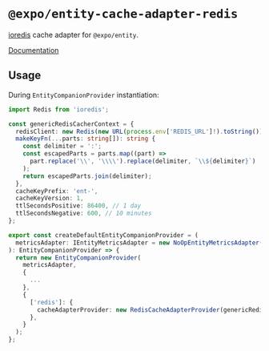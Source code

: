# `@expo/entity-cache-adapter-redis`

[ioredis](https://github.com/luin/ioredis) cache adapter for `@expo/entity`.

[Documentation](https://expo.github.io/entity/modules/_expo_entity_cache_adapter_redis.html)

## Usage

During `EntityCompanionProvider` instantiation:

```typescript
import Redis from 'ioredis';

const genericRedisCacherContext = {
  redisClient: new Redis(new URL(process.env['REDIS_URL']!).toString()),
  makeKeyFn(...parts: string[]): string {
    const delimiter = ':';
    const escapedParts = parts.map((part) =>
      part.replace('\\', '\\\\').replace(delimiter, `\\${delimiter}`)
    );
    return escapedParts.join(delimiter);
  },
  cacheKeyPrefix: 'ent-',
  cacheKeyVersion: 1,
  ttlSecondsPositive: 86400, // 1 day
  ttlSecondsNegative: 600, // 10 minutes
};

export const createDefaultEntityCompanionProvider = (
  metricsAdapter: IEntityMetricsAdapter = new NoOpEntityMetricsAdapter()
): EntityCompanionProvider => {
  return new EntityCompanionProvider(
    metricsAdapter,
    {
      ...
    },
    {
      ['redis']: {
        cacheAdapterProvider: new RedisCacheAdapterProvider(genericRedisCacheContext),
      },
    }
  );
};
```